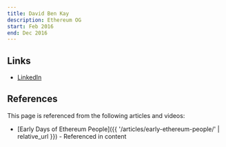 ```yaml
---
title: David Ben Kay
description: Ethereum OG
start: Feb 2016
end: Dec 2016
---
```


## Links
- [LinkedIn](https://www.linkedin.com/in/davidbenkay/)

## References

This page is referenced from the following articles and videos:

- [Early Days of Ethereum People]({{ '/articles/early-ethereum-people/' | relative_url }}) - Referenced in content
